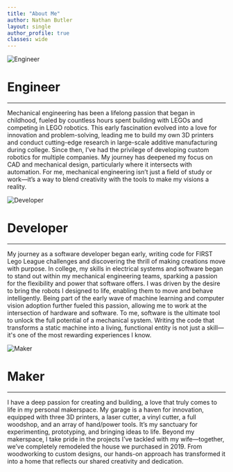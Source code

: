 ```yaml
---
title: "About Me"
author: Nathan Butler
layout: single
author_profile: true
classes: wide
---
```


<div class="profile-container">
    <img src="/assets/images/Engineer.jpg" alt="Engineer" class="profile-image">

  <h1 >Engineer</h1>
</div>

---

Mechanical engineering has been a lifelong passion that began in childhood, fueled by countless hours spent building with LEGOs and competing in LEGO robotics. This early fascination evolved into a love for innovation and problem-solving, leading me to build my own 3D printers and conduct cutting-edge research in large-scale additive manufacturing during college. Since then, I’ve had the privilege of developing custom robotics for multiple companies. My journey has deepened my focus on CAD and mechanical design, particularly where it intersects with automation. For me, mechanical engineering isn’t just a field of study or work—it’s a way to blend creativity with the tools to make my visions a reality.

<div class="profile-container">
    <img src="/assets/images/Developer.jpg" alt="Developer" class="profile-image">

  <h1 >Developer</h1>
</div>

---

My journey as a software developer began early, writing code for FIRST Lego League challenges and discovering the thrill of making creations move with purpose. In college, my skills in electrical systems and software began to stand out within my mechanical engineering teams, sparking a passion for the flexibility and power that software offers. I was driven by the desire to bring the robots I designed to life, enabling them to move and behave intelligently. Being part of the early wave of machine learning and computer vision adoption further fueled this passion, allowing me to work at the intersection of hardware and software. To me, software is the ultimate tool to unlock the full potential of a mechanical system. Writing the code that transforms a static machine into a living, functional entity is not just a skill—it's one of the most rewarding experiences I know.

<div class="profile-container">
    <img src="/assets/images/Maker.jpg" alt="Maker" class="profile-image">

  <h1 >Maker</h1>
</div>

---

I have a deep passion for creating and building, a love that truly comes to life in my personal makerspace. My garage is a haven for innovation, equipped with three 3D printers, a laser cutter, a vinyl cutter, a full woodshop, and an array of hand/power tools. It’s my sanctuary for experimenting, prototyping, and bringing ideas to life. Beyond my makerspace, I take pride in the projects I’ve tackled with my wife—together, we’ve completely remodeled the house we purchased in 2019. From woodworking to custom designs, our hands-on approach has transformed it into a home that reflects our shared creativity and dedication.
